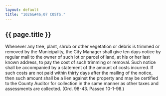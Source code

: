 ```yaml
---
layout: default 
title: "1026&#46;07 COSTS."
---
```


{{ page.title }}
----------------

Whenever any tree, plant, shrub or other vegetation or debris is trimmed
or removed by the Municipality, the City Manager shall give ten days
notice by regular mail to the owner of such lot or parcel of land, at
his or her last known address, to pay the cost of such trimming or
removal. Such notice shall be accompanied by a statement of the amount
of costs incurred. If such costs are not paid within thirty days after
the mailing of the notice, then such amount shall be a lien against the
property and may be certified to the County Auditor for collection in
the same manner as other taxes and assessments are collected. (Ord.
98-43. Passed 10-1-98.)
